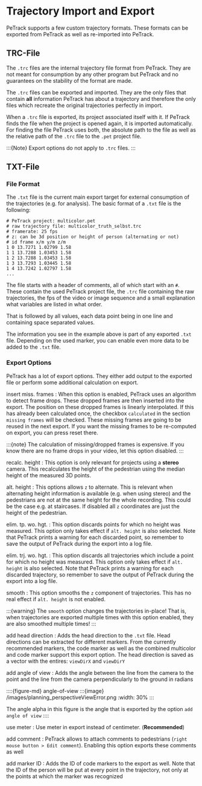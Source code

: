 # Trajectory Import and Export

PeTrack supports a few custom trajectory formats. These formats can be exported from PeTrack as well as re-imported into PeTrack.


## TRC-File

The `.trc` files are the internal trajectory file format from PeTrack. They are not meant for consumption by any other program but PeTrack and no guarantees on the stability of the format are made.

The `.trc` files can be exported and imported. They are the only files that contain **all** information PeTrack has about a trajectory and therefore the only files which recreate the original trajectories perfectly in import.

When a `.trc` file is exported, its project associated itself with it. If PeTrack finds the file when the project is opened again, it is imported automatically. For finding the file PeTrack uses both, the absolute path to the file as well as the relative path of the `.trc` file to the `.pet` project file.

:::{Note}
Export options do not apply to `.trc` files.
:::

## TXT-File

### File Format

The `.txt` file is the current main export target for external consumption of the trajectories (e.g. for analysis). The basic format of a `.txt` file is the following:

```
# PeTrack project: multicolor.pet
# raw trajectory file: multicolor_truth_selbst.trc
# framerate: 25 fps
# z: can be 3d position or height of person (alternating or not)
# id frame x/m y/m z/m
1 0 13.7271 1.02799 1.58
1 1 13.7288 1.03453 1.58
1 2 13.7288 1.03453 1.58
1 3 13.7293 1.03445 1.58
1 4 13.7242 1.02797 1.58
...
```

The file starts with a header of comments, all of which start with an `#`. These contain the used PeTrack project file, the `.trc` file containing the raw trajectories, the fps of the video or image sequence and a small explanation what variables are listed in what order.

That is followed by all values, each data point being in one line and containing space separated values.

The information you see in the example above is part of any exported `.txt` file. Depending on the used marker, you can enable even more data to be added to the `.txt` file.

### Export Options

PeTrack has a lot of export options. They either add output to the exported file or perform some additional calculation on export.

insert miss. frames
: When this option is enabled, PeTrack uses an algorithm to detect frame drops. These dropped frames are then inserted into the export. The position on these dropped frames is linearly interpolated. If this has already been calculated once, the checkbox `calculated` in the section `missing frames` will be checked. These missing frames are going to be reused in the next export. If you want the missing frames to be re-computed on export, you can press reset there.

:::{note}
The calculation of missing/dropped frames is expensive. If you know there are no frame drops in your video, let this option disabled.
:::

recalc. height
: This option is only relevant for projects using a **stereo** camera. This recalculates the height of the pedestrian using the median height of the measured 3D points.

alt. height 
: This options allows `z` to alternate. This is relevant when alternating height information is available (e.g. when using stereo) and the pedestrians are not at the same height for the whole recording. This could be the case e.g. at staircases. If disabled all `z` coordinates are just the height of the pedestrian.

elim. tp. wo. hgt.
: This option discards points for which no height was measured. This option only takes effect if `alt. height` is also selected. Note that PeTrack prints a warning for each discarded point, so remember to save the output of PeTrack during the export into a log file.

elim. trj. wo. hgt.
: This option discards all trajectories which include a point for which no height was measured. This option only takes effect if `alt. height` is also selected. Note that PeTrack prints a warning for each discarded trajectory, so remember to save the output of PeTrack during the export into a log file.

smooth
: This option smooths the `z` component of trajectories. This has no real effect if `alt. height` is not enabled.

:::{warning}
The `smooth` option changes the trajectories in-place! That is, when trajectories are exported multiple times with this option enabled, they are also smoothed multiple times!
:::

add head direction
: Adds the head direction to the `.txt` file. Head directions can be extracted for different markers. From the currently recommended markers, the code marker as well as the combined multicolor and code marker support this export option. The head direction is saved as a vector with the entires: `viewDirX` and `viewDirY`

add angle of view
: Adds the angle between the line from the camera to the point and the line from the camera perpendicularly to the ground in radians

::::{figure-md} angle-of-view
:::{image} /images/planning_perspectiveViewError.png
:width: 30%
:::

The angle alpha in this figure is the angle that is exported by the option `add angle of view`
::::

use meter
: Use meter in export instead of centimeter. (**Recommended**)

add comment
: PeTrack allows to attach comments to pedestrians (`right mouse button > Edit comment`). Enabling this option exports these comments as well

add marker ID
: Adds the ID of code markers to the export as well. Note that the ID of the person will be put at every point in the trajectory, not only at the points at which the marker was recognized
